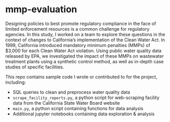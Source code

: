 # mmp-evaluation

Designing policies to best promote regulatory compliance in the face of limited enforcement resources is a common challenge for regulatory agencies. In this study, I worked on a team to explore these questions in the context of changes to California’s implementation of the Clean Water Act. In 1999, California introduced mandatory minimum penalties (MMPs) of $3,000 for each Clean Water Act violation. Using public water quality data released by EPA, we investigated the impact of these MMPs on wastewater treatment plants using a synthetic control method, as well as in-depth case studies of specific facilities.

This repo contains sample code I wrote or contributed to for the project, including: 
- SQL queries to clean and preprocess water quality data
- `scrape_facility_reports.py`, a python script for web-scraping facility data from the California State Water Board website
- `main.py`, a python script containing functions for data analysis
- Additional jupyter notebooks containing data exploration & analysis
